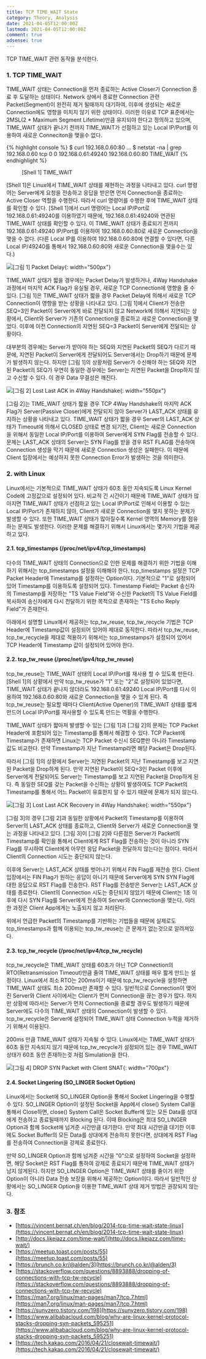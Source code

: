 ```yaml
---
title: TCP TIME_WAIT State
category: Theory, Analysis
date: 2021-04-05T12:00:00Z
lastmod: 2021-04-05T12:00:00Z
comment: true
adsense: true
---
```


TCP TIME_WAIT 관련 동작을 분석한다.

### 1. TCP TIME_WAIT

TIME_WAIT 상태는 Connection을 먼저 종료하는 Active Closer가 Connection 종료 후 도달하는 상태이다. Network 상에서 종료한 Connection 관련 Packet(Segment)이 완전히 제거 될때까지 대기하여, 이후에 생성되는 새로운 Connection에도 영향을 미치지 않기 위한 상태이다. 이러한 이유로 TCP 표준에서는 2MSL(2 * Maximum Segment Lifetime)만큼 유지되야 한다고 정의하고 있으며, TIME_WAIT 상태가 끝나기 전까지 TIME_WAIT가 선점하고 있는 Local IP/Port를 이용하여 새로운 Conneciton을 맺을수 없다.

{% highlight console %}
$ curl 192.168.0.60:80
...
$ netstat -na | grep 192.168.0.60
tcp        0      0 192.168.0.61:49240      192.168.0.60:80         TIME_WAIT
{% endhighlight %}
<figure>
<figcaption class="caption">[Shell 1] TIME_WAIT</figcaption>
</figure>

[Shell 1]은 Linux에서 TIME_WAIT 상태를 재현하는 과정을 나타내고 있다. curl 명령어는 Server에게 요청을 전송하고 응답을 받은면 먼저 Connection을 종료하는 Active Closer 역할을 수행한다. 따라서 curl 명령어를 수행한 후에 TIME_WAIT 상태를 확인할 수 있다. [Shell 1]에서 curl 명령어는 Local IP/Port로 192.168.0.61:49240를 이용하였기 때문에, 192.168.0.61:49240와 연관된 TIME_WAIT 상태를 확인할 수 있다. 이 TIME_WAIT 상태가 종료되기 전까지 192.168.0.61:49240 IP/Port를 이용하여 192.168.0.60:80로 새로운 Connection을 맺을 수 없다. (다른 Local IP를 이용하여 192.168.0.60:80에 연결할 수 있다면, 다른 Local IP/49240를 통해서 192.168.0.60:80와 새로운 Connection을 맺을수는 있다.)

![[그림 1] Packet Delay]({{site.baseurl}}/images/theory_analysis/TCP_TIME_WAIT_State/Packet_Delay.PNG){: width="500px"}

TIME_WAIT 상태가 짧을 경우에는 Packet Delay가 발생하거나, 4Way Handshake 과정에서 마지막 ACK Flag가 유실될 경우, 새로운 TCP Connection에 영향을 줄 수 있다. [그림 1]은 TIME_WAIT 상태가 짧을 경우 Packet Delay에 의해서 새로운 TCP Connection이 영향을 받는 상황을 나타내고 있다. [그림 1]에서 Client가 전송한 SEQ=3인 Packet이 Server에게 바로 전달되지 않고 Network에 의해서 지연되는 상황에서, Client와 Server가 기존의 Connection을 종료하고 새로운 Connection을 맺었다. 이후에 이전 Connection의 지연된 SEQ=3 Packet이 Server에게 전달되는 상황이다.

대부분의 경우에는 Server가 받아야 하는 SEQ와 지연된 Packet의 SEQ가 다르기 때문에, 지연된 Packet이 Server에게 전달되어도 Server에서는 Drop하기 때문에 문제가 발생하지 않는다. 하지만 [그림 1]의 상황처럼 Server가 수신해야 하는 SEQ와 지연된 Packet의 SEQ가 우연히 동일한 경우에는 Server는 지연된 Packet을 Drop하지 않고 수신할 수 있다. 이 경우 Data 무결성은 깨진다.

![[그림 2] Lost Last ACK in 4Way Handshake]({{site.baseurl}}/images/theory_analysis/TCP_TIME_WAIT_State/Lost_Last_ACK.PNG){: width="550px"}

[그림 2]는 TIME_WAIT 상태가 짧을 경우 TCP 4Way Handshake의 마지막 ACK Flag가 Server(Passive Closer)에게 전달되지 않아 Server가 LAST_ACK 상태를 유지하는 상황을 나타내고 있다. TIME_WAIT 상태가 짧을 경우 Server의 LAST_ACK 상태가 Timeout에 의해서 CLOSED 상태로 변경 되기전, Client는 새로운 Connection을 위해서 동일한 Local IP/Port를 이용하여 Server에게 SYN Flag를 전송할 수 있다. 문제는 LAST_ACK 상태의 Server는 SYN Flag를 받을 경우 RST FLAG를 전송하여 Connection 생성을 막기 때문에 새로운 Connection 생성은 실패한다. 이 때문에 Client 입장에서는 예상하지 못한 Connection Error가 발생하는 것을 의미한다.

### 2. with Linux

Linux에서는 기본적으로 TIME_WAIT 상태가 60초 동안 지속되도록 Linux Kernel Code에 고정값으로 설정되어 있다. 비교적 긴 시간이기 때문에 TIME_WAIT 상태가 많아지면 TIME_WAIT 상태가 선점하고 있는 Local IP/Port로 인해서 이용할 수 있는 Local IP/Port가 존재하지 않아, Client가 새로운 Connection을 맺지 못하는 문제가 발생할 수 있다. 또한 TIME_WAIT 상태가 많아질수록 Kernel 영역의 Memory를 점유하는 문제도 발생한다. 이러한 문제를 해결하기 위해서 Linux에서는 몇가지 기법을 제공하고 있다.

#### 2.1. tcp_timestamps (/proc/net/ipv4/tcp_timestamps)

다수의 TIME_WAIT 상태의 Connection으로 인한 문제를 해결하기 위한 기법을 이해하기 위해서는 tcp_timestamps 설정을 이해해야 한다. tcp_timestamps 설정은 TCP Packet Header에 Timestamp를 설정하는 Option이다. 기본적으로 "1"로 설정되어 있어 Timestamp를 이용하도록 설정되어 있다. Timestamp Field는 Packet 송신자의 Timestamp를 저장하는 "TS Value Field"와 수신한 Packet의 TS Value Field를 복사하여 송신자에게 다시 전달하기 위한 목적으로 존재하는 "TS Echo Reply Field"가 존재한다.

아래에서 설명할 Linux에서 제공하는 tcp_tw_reuse, tcp_tw_recycle 기법은 TCP Header에 Timestamp값이 설정되어 있어야 제대로 동작한다. 따라서 tcp_tw_reuse, tcp_tw_recycle을 제대로 적용하기 위해서는 tcp_timestamps가 설정되어 있어서 TCP Header에 Timestamp 값이 설정되어 있어야 한다.

#### 2.2. tcp_tw_reuse (/proc/net/ipv4/tcp_tw_reuse)

tcp_tw_reuse는 TIME_WAIT 상태의 Local IP/Port를 재사용 할 수 있도록 만든다. [Shell 1]의 상황에서 만약 tcp_tw_reuse가 "1" 또는 "2"로 설정되어 있었다면, TIME_WAIT 상태가 끝나지 않더라도 192.168.0.61:49240 Local IP/Port를 다시 이용하여 192.168.0.60:80와 새로운 Connection을 맺을 수 있게 된다. 즉 tcp_tw_reuse는 필요할 때마다 Client(Active Opener)의 TIME_WAIT 상태를 짧게 만드어 Local IP/Port를 재사용할 수 있도록 만드는 역활을 수행한다.

TIME_WAIT 상태가 짧아져 발생할 수 있는 [그림 1]과 [그림 2]의 문제는 TCP Packet Header에 포함되어 있는 Timestamp를 통해서 해결할 수 있다. TCP Packet에 Timestamp가 존재하면 Linux는 TCP Packet 수신시 SEQ뿐만 아니라 Timestamp 값도 비교한다. 만약 Timestamp가 지난 Timestamp라면 해당 Packet은 Drop된다.

따라서 [그림 1]의 상황에서 Server는 지연된 Packet의 지난 Timestamp를 보고 지연된 Packet을 Drop하게 된다. 만약 지연된 Packet이 SEQ=3인 Packet 이후에 Server에게 전달되어도 Server는 Timestamp를 보고 지연된 Packet을 Drop하게 된다. 즉 동일한 SEQ를 갖는 Packet을 수신하는 상황이 발생하여도 TCP Packet의 Timestamp를 통해서 어느 Packet이 유효한지 알 수 있기 때문에 문제가 되지 않는다.

![[그림 3] Lost Last ACK Recovery in 4Way Handshake]({{site.baseurl}}/images/theory_analysis/TCP_TIME_WAIT_State/Lost_Last_ACK_Recovery.PNG){: width="550px"}

[그림 3]의 경우 [그림 2]과 동일한 상황에서 Packet의 Timestamp를 이용하여 Server의 LAST_ACK 상태를 종료하고, Client와 Server가 새로운 Connection을 맺는 과정을 나타내고 있다. [그림 3]이 [그림 2]와 다른점은 Server가 Packet의 Timestamp를 확인을 통해서 Client에게 RST Flag를 전송하는 것이 아니라 SYN Flag를 무시하여 Client에게 아무런 응답 Packet을 전달하지 않는다는 점이다. 따라서 Client의 Connection 시도는 중단되지 않는다.

이후에 Server는 LAST_ACK 상태를 벗어나기 위해서 FIN Flag를 재전송 한다. Client 입장에서는 FIN Flag가 원하는 응답이 아니기 때문에 Server에게 SYN SYN Flag에 대한 응답으로 RST Flag를 전송한다. RST Flag를 전송받은 Server는 LAST_ACK 상태를 종료한다. Client의 Connection 시도는 중단되지 않았기 때문에 Client는 1초 이후에 다시 SYN Flag를 Server에게 전송하여 Server와 Connection을 맺는다. 이러한 과정은 Client App에게는 노출되지 않고 처리된다.

위에서 언급한 Packet의 Timestamp를 기반하는 기법들을 때문에 실제로도 tcp_timestamps과 함께 이용되는 tcp_tw_reuse는 큰 문제가 없는것으로 알려져있다.

#### 2.3. tcp_tw_recycle (/proc/net/ipv4/tcp_tw_recycle)

tcp_tw_recycle은 TIME_WAIT 상태를 60초가 아닌 TCP Connection의 RTO(Retransmission Timeout)만큼 줄여 TIME_WAIT 상태를 매우 짧게 만드는 설정이다. Linux에서 최소 RTO는 200ms이기 때문에 tcp_tw_recycle을 설정하면 TIME_WAIT 상태도 최소 200ms만 존재할 수 있다. 일반적으로 Connection이 맺어진 Server와 Client 사이에서는 Client가 먼저 Connection을 끊는 경우가 많다. 하지만 상황에 따라서는 Server가 먼저 Connection을 종료할 경우도 발생하기 때문에 Server에도 다수의 TIME_WAIT 상태의 Connection이 발생할 수 있다. tcp_tw_recycle은 Server에 설정되어 TIME_WAIT 상태 Connection 누적을 제거하기 위해서 이용된다.

200ms 만큼 TIME_WAIT 상태가 지속될 수 있다. Linux에서는 TIME_WAIT 상태가 60초 동안 지속되지 않기 때문에 tcp_tw_recycle가 설정되어 있는 경우 TIME_WAIT 상태가 60초 동안 존재하는것 처럼 Simulation을 한다.

![[그림 4] DROP SYN Packet with Client SNAT]({{site.baseurl}}/images/theory_analysis/TCP_TIME_WAIT_State/SNAT_SYN_Packet_Drop.PNG){: width="700px"}

#### 2.4. Socket Lingering (SO_LINGER Socket Option)

Linux에서는 Socket에 SO_LINGER Option을 통해서 Socket Lingering을 수행할 수 있다. SO_LINGER Option이 설정된 Socket을 App에서 close() System Call을 통해서 Close하면, close() System Call은 Socket Buffer에 있는 모든 Data를 상대에게 전송하고 종료될때까지 Blocking 된다. 이때 Blocking은 최대 SO_LINGER Option과 함께 Socket에 넘겨준 시간만큼 대기한다. 만약 최대 시간만큼 대기한 이후에도 Socket Buffer의 모든 Data를 상대에게 전송하지 못한다면, 상대에게 RST Flag를 전송하여 Connection을 강제로 종료한다.

만약 SO_LINGER Option과 함께 넘겨준 시간을 "0"으로 설정하여 Socket을 설정하면, 해당 Socket은 RST Flag를 통하여 강제로 종료되기 때문에 TIME_WAIT 상태가 남지 않게된다. 하지만 SO_LINGER Option은 TIME_WAIT 상태를 줄이기 위한 Option이 아니라 Data 전송 보장을 위해서 제공하는 Option이다. 따라서 일반적인 상황에서는 SO_LINGER Option을 이용한 TIME_WAIT 상태 제거 방법은 권장되지 않는다.

### 3. 참조

* [https://vincent.bernat.ch/en/blog/2014-tcp-time-wait-state-linux](https://vincent.bernat.ch/en/blog/2014-tcp-time-wait-state-linux)
* [http://docs.likejazz.com/time-wait/](http://docs.likejazz.com/time-wait/)
* [https://meetup.toast.com/posts/55](https://meetup.toast.com/posts/55)
* [https://brunch.co.kr/@alden/3](https://brunch.co.kr/@alden/3)
* [https://stackoverflow.com/questions/8893888/dropping-of-connections-with-tcp-tw-recycle](https://stackoverflow.com/questions/8893888/dropping-of-connections-with-tcp-tw-recycle)
* [https://man7.org/linux/man-pages/man7/tcp.7.html](https://man7.org/linux/man-pages/man7/tcp.7.html)
* [https://sunyzero.tistory.com/198](https://sunyzero.tistory.com/198)
* [https://www.alibabacloud.com/blog/why-are-linux-kernel-protocol-stacks-dropping-syn-packets_595251](https://www.alibabacloud.com/blog/why-are-linux-kernel-protocol-stacks-dropping-syn-packets_595251)
* [https://tech.kakao.com/2016/04/21/closewait-timewait/](https://tech.kakao.com/2016/04/21/closewait-timewait/)